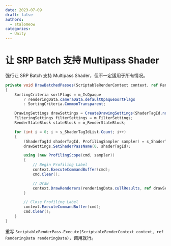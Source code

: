 ```yaml
---
date: 2023-07-09
draft: false
authors:
  - stalomeow
categories:
  - Unity
---
```


# 让 SRP Batch 支持 Multipass Shader

强行让 SRP Batch 支持 Multipass Shader，但不一定适用于所有情况。

<!-- more -->

``` c#
private void DrawBatchedPasses(ScriptableRenderContext context, ref RenderingData renderingData, CommandBuffer cmd)
{
    SortingCriteria sortFlags = m_IsOpaque
        ? renderingData.cameraData.defaultOpaqueSortFlags
        : SortingCriteria.CommonTransparent;

    DrawingSettings drawSettings = CreateDrawingSettings(ShaderTagId.none, ref renderingData, sortFlags);
    FilteringSettings filterSettings = m_FilterSettings;
    RenderStateBlock stateBlock = m_RenderStateBlock;

    for (int i = 0; i < s_ShaderTagIdList.Count; i++)
    {
        (ShaderTagId shaderTagId, ProfilingSampler sampler) = s_ShaderTagIdList[i];
        drawSettings.SetShaderPassName(0, shaderTagId);

        using (new ProfilingScope(cmd, sampler))
        {
            // Begin Profiling Label
            context.ExecuteCommandBuffer(cmd);
            cmd.Clear();

            // Draw
            context.DrawRenderers(renderingData.cullResults, ref drawSettings, ref filterSettings, ref stateBlock);
        }

        // Close Profiling Label
        context.ExecuteCommandBuffer(cmd);
        cmd.Clear();
    }
}
```

重写 `ScriptableRenderPass.Execute(ScriptableRenderContext context, ref RenderingData renderingData)`，调用就行。
